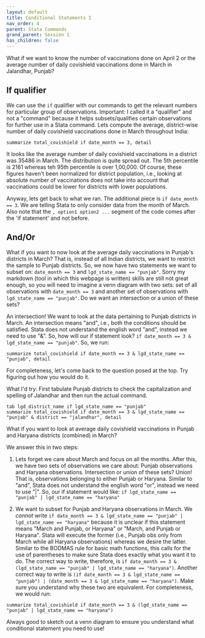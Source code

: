```yaml
---
layout: default
title: Conditional Statements I
nav_order: 4
parent: Stata Commands
grand_parent: Session 1
has_children: false
---
```


What if we want to know the number of vaccinations done on April 2 or the average number of daily covishield vaccinations done in March in Jalandhar, Punjab? 

## If qualifier

We can use the ``if`` qualifier with our commands to get the relevant numbers for particular group of observations. Important: I called it a "qualifier" and not a "command" because it helps subsets/qualifies certain observations for further use in a Stata command. Lets compute the average, district-wise number of daily covishield vaccinations done in March throughout India:

```
summarize total_covishield if date_month == 3, detail
```

It looks like the average number of daily covishield vaccinations in a district was 35486 in March. The distribution is quite spread out. The 5th percentile is 2161 whereas teh 95th percentile is over 1,00,000. Of course, these figures haven't been normalized for district population, i.e., looking at absolute number of vaccinations does not take into account that vaccinations could be lower for districts with lower populations.

Anyway, lets get back to what we ran. The additional piece is ``if date_month == 3``. We are telling Stata to only consider data from the month of March. Also note that the ``, option1 option2 ...`` segment of the code comes after the 'if statement' and not before. 

## And/Or

What if you want to now look at the average daily vaccinations in Punjab's districts in March? That is, instead of all Indian districts, we want to restrict the sample to Punjab districts. So, we now have two statements we want to subset on: ``date_month == 3`` and ``lgd_state_name == "punjab"``.
Sorry my markdown (tool in which this webpage is written) skills are still not great enough, so you will need to imagine a venn diagram with two sets: set of all observations with ``date_month == 3`` and another set of observations with ``lgd_state_name == "punjab"``. Do we want an intersection or a union of these sets? 

An intersection! We want to look at the data pertaining to Punjab districts in March. An intersection means "and", i.e., both the conditions should be satisfied. Stata does not understand the english word "and", instead we need to use "&". So, how will our if statement look? ``if date_month == 3 & lgd_state_name == "punjab"``. So, we run:

```
summarize total_covishield if date_month == 3 & lgd_state_name == "punjab", detail
```

For completeness, let's come back to the question posed at the top. Try figuring out how you would do it. 

What I'd try: First tabulate Punjab districts to check the capitalization and spelling of Jalandhar and then run the actual command.

```
tab lgd_district_name if lgd_state_name == "punjab"
summarize total_covishield if date_month == 3 & lgd_state_name == "punjab" & district == "jalandhar", detail
```

What if you want to look at average daily covishield vaccinations in Punjab and Haryana districts (combined) in March?

We answer this in two steps:

1. Lets forget we care about March and focus on all the months. After this, we have two sets of observations we care about: Punjab observations and Haryana observations. Intersection or union of these sets? Union! That is, observations belonging to either Punjab or Haryana. Similar to "and", Stata does not understand the english word "or", instead we need to use "&#124;". So, our if statement would like: ``if lgd_state_name == "punjab" | lgd_state_name == "haryana"`` 

2. We want to subset for Punjab and Haryana observations in March. We *cannot* write ``if date_month == 3 & lgd_state_name == "punjab" | lgd_state_name == "haryana"`` because it is unclear if this statement means "March and Punjab, or Haryana" or "March, and Punjab or Haryana". Stata will execute the former (i.e., Punjab obs only from March while all Haryana observations) whereas we desire the latter. Similar to the BODMAS rule for basic math functions, this calls for the use of parentheses to make sure Stata does exactly what you want it to do. The correct way to write, therefore, is ``if date_month == 3 & (lgd_state_name == "punjab" | lgd_state_name == "haryana")``. Another correct way to write is ``(if date_month == 3 & lgd_state_name == "punjab") | (date_month == 3 & lgd_state_name == "haryana")``. Make sure you understand why these two are equivalent. For completeness, we would run:

```
summarize total_covishield if date_month == 3 & (lgd_state_name == "punjab" | lgd_state_name == "haryana")
```

Always good to sketch out a venn diagram to ensure you understand what conditional statement you need to use!
